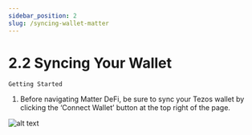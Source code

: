 ```yaml
---
sidebar_position: 2
slug: /syncing-wallet-matter
---
```


# 2.2 Syncing Your Wallet

    Getting Started

1. Before navigating Matter DeFi, be sure to sync your Tezos wallet by clicking the ‘Connect Wallet’ button at the top right of the page.

![alt text](/img/matterwallet.png)

